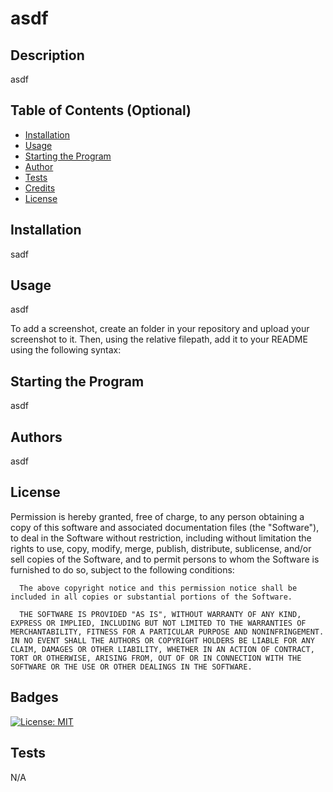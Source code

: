 
  # asdf

  ## Description
  
  asdf
  
  ## Table of Contents (Optional)
    
  - [Installation](#installation)
  - [Usage](#usage)
  - [Starting the Program](#starting-the-program)
  - [Author](#authors)
  - [Tests](#tests)
  - [Credits](#credits)
  - [License](#license)
  
  ## Installation
  
  sadf

  ## Usage
  
  asdf
  
  To add a screenshot, create an  folder in your repository and upload your screenshot to it. Then, using the relative filepath, add it to your README using the following syntax:

  ## Starting the Program

  asdf

  ## Authors
  
  asdf
  
  
  
  ## License
  
  Permission is hereby granted, free of charge, to any person obtaining a copy of this software and associated documentation files (the "Software"), to deal in the Software without restriction, including without limitation the rights to use, copy, modify, merge, publish, distribute, sublicense, and/or sell copies of the Software, and to permit persons to whom the Software is furnished to do so, subject to the following conditions:
      
      The above copyright notice and this permission notice shall be included in all copies or substantial portions of the Software.
      
      THE SOFTWARE IS PROVIDED "AS IS", WITHOUT WARRANTY OF ANY KIND, EXPRESS OR IMPLIED, INCLUDING BUT NOT LIMITED TO THE WARRANTIES OF MERCHANTABILITY, FITNESS FOR A PARTICULAR PURPOSE AND NONINFRINGEMENT. IN NO EVENT SHALL THE AUTHORS OR COPYRIGHT HOLDERS BE LIABLE FOR ANY CLAIM, DAMAGES OR OTHER LIABILITY, WHETHER IN AN ACTION OF CONTRACT, TORT OR OTHERWISE, ARISING FROM, OUT OF OR IN CONNECTION WITH THE SOFTWARE OR THE USE OR OTHER DEALINGS IN THE SOFTWARE.
    
  ## Badges
  
  [![License: MIT](https://img.shields.io/badge/License-MIT-yellow.svg)](https://opensource.org/licenses/MIT)
 
  ## Tests
  
  N/A

